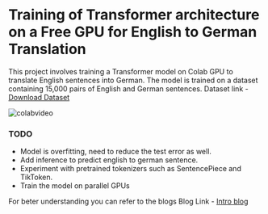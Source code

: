 # Training of Transformer architecture on a Free GPU for English to German Translation

This project involves training a Transformer model on Colab GPU to translate English sentences into German. The model is trained on a dataset containing 15,000 pairs of English and German sentences.
Dataset link - [Download Dataset](https://drive.google.com/file/d/1sD3WFeY_0ulkiskkJFuuvDkDdxFWsAu1/view?usp=drive_link)

![colabvideo](https://github.com/mishra-kunal1/Attention-is-all-you-need/assets/99056351/596cb75d-44ec-4255-aef3-651f7420a8f7)


### TODO
- Model is overfitting, need to reduce the test error as well.
- Add inference to predict english to german sentence.
- Experiment with pretrained tokenizers such as SentencePiece and TikToken.
- Train the model on parallel GPUs

For beter understanding you can refer to the blogs 
Blog Link - [Intro blog](https://medium.com/@kunalmishra78/attention-is-all-you-need-paper-implementation-from-scratch-on-colab-7679289d1022) 



